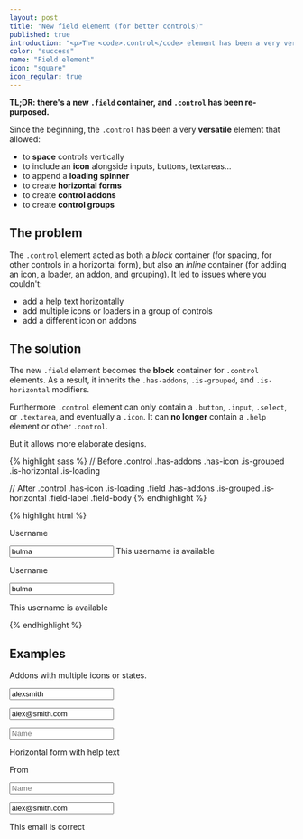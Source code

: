 ```yaml
---
layout: post
title: "New field element (for better controls)"
published: true
introduction: "<p>The <code>.control</code> element has been a very versatile container for form controls. But it came at a cost: it was difficult to combine its <strong>block</strong> characteristics with its <strong>inline</strong> variations.</p>"
color: "success"
name: "Field element"
icon: "square"
icon_regular: true
---
```


**TL;DR: there's a new `.field` container, and `.control` has been re-purposed.**

Since the beginning, the `.control` has been a very **versatile** element that allowed:

* to **space** controls vertically
* to include an **icon** alongside inputs, buttons, textareas...
* to append a **loading spinner**
* to create **horizontal forms**
* to create **control addons**
* to create **control groups**

## The problem

The `.control` element acted as both a _block_ container (for spacing, for other controls in a horizontal form), but also an _inline_ container (for adding an icon, a loader, an addon, and grouping).
It led to issues where you couldn't:

* add a help text horizontally
* add multiple icons or loaders in a group of controls
* add a different icon on addons

## The solution

The new `.field` element becomes the **block** container for `.control` elements. As a result, it inherits the `.has-addons`, `.is-grouped`, and `.is-horizontal` modifiers.

Furthermore `.control` element can only contain a `.button`, `.input`, `.select`, or `.textarea`, and eventually a `.icon`. It can **no longer** contain a `.help` element or other `.control`.

But it allows more elaborate designs.

{% highlight sass %}
// Before
.control
  .has-addons
  .has-icon
  .is-grouped
  .is-horizontal
  .is-loading

// After
.control
  .has-icon
  .is-loading
.field
  .has-addons
  .is-grouped
  .is-horizontal
.field-label
.field-body
{% endhighlight %}

{% highlight html %}
<!-- Before -->
<label class="label">Username</label>
<p class="control has-icon has-icon-right">
  <input class="input is-success" type="text" placeholder="Text input" value="bulma">
  <span class="icon is-small">
    <i class="fas fa-check"></i>
  </span>
  <span class="help is-success">This username is available</span>
</p>

<!-- After -->
<div class="field">
  <label class="label">Username</label>
  <p class="control has-icon has-icon-right">
    <input class="input is-success" type="text" placeholder="Text input" value="bulma">
    <span class="icon is-small">
      <i class="fas fa-check"></i>
    </span>
  </p>
  <p class="help is-success">This username is available</p>
</div>
{% endhighlight %}

## Examples

Addons with multiple icons or states.

<div class="field is-grouped">
  <p class="control is-expanded has-icon">
    <input class="input is-success" type="text" placeholder="Username" value="alexsmith">
    <span class="icon is-small">
      <i class="fas fa-check"></i>
    </span>
  </p>
  <p class="control is-expanded has-icon">
    <input class="input is-warning" type="email" placeholder="Email" value="alex@smith.com">
    <span class="icon is-small">
      <i class="fas fa-exclamation-triangle"></i>
    </span>
  </p>
  <p class="control is-expanded is-loading">
    <input class="input" type="email" placeholder="Name">
  </p>
</div>

Horizontal form with help text

<div class="field is-horizontal">
  <div class="field-label">
    <label class="label">From</label>
  </div>
  <div class="field-body">
    <div class="field is-grouped">
      <p class="control is-expanded">
        <input class="input" type="text" placeholder="Name">
      </p>
    </div>
    <div class="field">
      <p class="control is-expanded has-icon has-icon-right">
        <input class="input is-success" type="email" placeholder="Email" value="alex@smith.com">
        <span class="icon is-small">
          <i class="fas fa-check"></i>
        </span>
      </p>
      <p class="help is-success">This email is correct</p>
    </div>
  </div>
</div>
